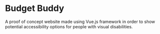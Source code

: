# Budget Buddy

A proof of concept website made using Vue.js framework in order to show potential accessibility options for people with visual disabilities.
